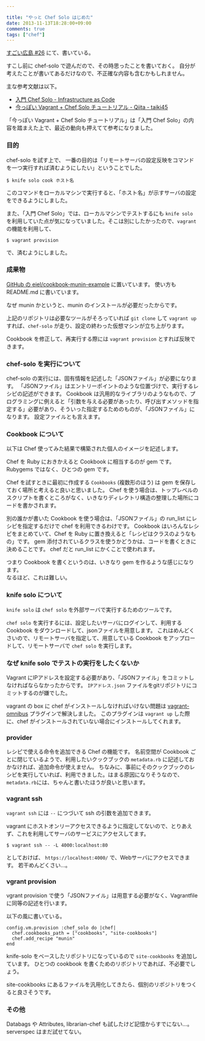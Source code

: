 ```yaml
---

title: "やっと Chef Solo はじめた"
date: 2013-11-13T18:28:00+09:00
comments: true
tags: ["chef"]
---
```


[すごい広島 #26](http://great-h.github.io/events/event-026.html) にて、書いている。

すこし前に chef-solo で遊んだので、その時思ったことを書いておく。
自分が考えたことが書いてあるだけなので、不正確な内容も含むかもしれません。

主な参考文献は以下。

* [入門 Chef Solo - Infrastructure as Code](https://www.amazon.co.jp/dp/B00BSPH158/ref=as_li_ss_til?tag=eiel-22&camp=1027&creative=7407&linkCode=as4&creativeASIN=B00BSPH158&adid=153X49YMKHPZN8FFFA70&)
* [今っぽい Vagrant + Chef Solo チュートリアル - Qiita - taiki45](http://qiita.com/taiki45/items/b46a2f32248720ec2bae)

「今っぽい Vagrant + Chef Solo チュートリアル」は「入門 Chef Solo」の内容を踏まえた上で、最近の動向も押えてて参考になりました。

### 目的

chef-solo を試す上で、
一番の目的は「リモートサーバの設定反映をコマンドを一つ実行すれば済むようにしたい」ということでした。

```
$ knife solo cook ホスト名
```

このコマンドをローカルマシンで実行すると、「ホスト名」が示すサーバの設定をできるようにしました。

また、「入門 Chef Solo」では、ローカルマシンでテストするにも `knife solo` を利用していた点が気になっていました。そこは別にしたかったので、`vagrant` の機能を利用して、

```
$ vagrant provision
```

で、済むようにしました。


### 成果物

[GitHub の eiel/cookbook-munin-example](https://github.com/eiel/cookbook-munin-example) に置いています。
使い方も README.md に書いています。

なぜ munin かというと、munin のインストールが必要だったからです。

上記のリポジトリは必要なツールがそろっていれば `git clone` して `vagrant up` すれば、`chef-solo` が走り、設定の終わった仮想マシンが立ち上がります。

Cookbook を修正して、再実行する際には `vagrant provision` とすれば反映できます。

### chef-solo を実行について

chef-solo の実行には、固有情報を記述した「JSONファイル」が必要になります。
「JSONファイル」はエントリーポイントのような位置づけで、実行するレシピの記述ができます。
Cookbook は汎用的なライブラリのようなもので、プログラミングに例えると「引数を与える必要があったり、呼び出すメソッドを指定する」必要があり、そういった指定するためのものが、「JSONファイル」になります。
設定ファイルとも言えます。

### Cookbook について

以下は Chef 使ってみた結果で構築された個人のイメージを記述します。

Chef を Ruby におきかえると Cookbook に相当するのが gem です。
Rubygems ではなく、ひとつの gem です。

Chef を試すときに最初に作成する `Cookbooks` (複数形のほう)  は gem を保存しておく場所と考えると良いと思いました。
Chef を使う場合は、トップレベルのスクリプトを書くところがなく、いきなりディレクトリ構造の整理した場所にコードを書かされます。

別の誰かが書いた Cookbook を使う場合は、「JSONファイル」の run_list にレシピを指定するだけで chef を利用できるわけです。
Cookbook はいろんなレシピをまとめていて、Chef を Ruby に置き換えると「レシピはクラスのようなもの」です。
gem 添付されているクラスを使うかどうかは、コードを書くときに決めることです。
chef だと run_list にかくことで使われます。

つまり Cookbook を書くというのは、いきなり gem を作るような感じになります。<br>
なるほど、これは難しい。


### knife solo について

`knife solo` は `chef solo` を外部サーバで実行するためのツールです。

`chef solo` を実行するには、設定したいサーバにログインして、利用する Cookbook をダウンロードして、jsonファイルを用意します。
これはめんどくさいので、リモートサーバを指定して、用意している Cookbook をアップロードして、リモートサーバで `chef solo` を実行します。


### なぜ knife solo でテストの実行をしたくないか

Vagrant にIPアドレスを設定する必要があり、「JSONファイル」をコミットしなければならなかったからです。
`IPアドレス.json` ファイルをgitリポジトリにコミットするのが嫌でした。

vagrant の box に chef がインストールしなければいけない問題は [vagrant-omnibus](https://github.com/schisamo/vagrant-omnibus) プラグインで解決しました。
このプラグインは `vagrant up` した際に、chef がインストールされていない場合にインストールしてくれます。


### provider

レシピで使える命令を追加できる Chef の機能です。
名前空間が Cookbook ごとに閉じているようで、利用したいクックブックの `metadata.rb` に記述しておかなければ、追加命令が使えません。
ちなみに、事前にそのクックブックのレシピを実行していれば、利用できました。はまる原因になりそうなので、`metadata.rb`には、ちゃんと書いたほうが良いと思います。


### vagrant ssh

`vagrant ssh` には `--` につづいて ssh の引数を追加できます。

vagrant にホストオンリーアクセスできるように指定してないので、とりあえず、これを利用してサーバのサービスにアクセスしてます。

```
$ vagrant ssh -- -L 4000:localhost:80
```

としておけば、 `https://localhost:4000/` で、Webサーバにアクセスできます。
若干めんどくさい…。

### vgrant provision

vgrant provision で使う「JSONファイル」は用意する必要がなく、Vagrantfile に同等の記述を行います。

以下の風に書いている。

```
config.vm.provision :chef_solo do |chef|
  chef.cookbooks_path = ["cookbooks", "site-cookbooks"]
  chef.add_recipe "munin"
end
```

knife-solo をベースしたリポジトリになっているので `site-cookbooks` を追加しています。
ひとつの cookbook を書くためのリボジトリであれば、不必要でしょう。

site-cookbooks にあるファイルを汎用化してきたら、個別のリポジトリをつくると良さそうです。

### その他

Databags や Attributes, librarian-chef も試したけど記憶からすでにない…。
serverspec はまだ試せてない。
